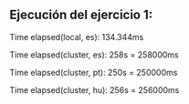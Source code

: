 ## Ejecución del ejercicio 1:

Time elapsed(local, es): 134.344ms

Time elapsed(cluster, es): 258s = 258000ms

Time elapsed(cluster, pt): 250s = 250000ms 

Time elapsed(cluster, hu): 256s = 256000ms
